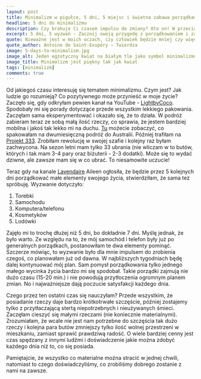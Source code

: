 ```yaml
---
layout: post
title: Minimalizm w pigułce, 5 dni, 5 miejsc i świetna zabawa porządkami
headline: 5 dni do minimalizmu
description: Czy brakuje Ci czasem impulsu do zmiany? Oto on! W przeciągu 5-ciu dni możesz uporządkować najczęściej używane kobiece kąty. Zapraszam do zabawy!
excerpt: 5 dni, 5 wyzwań - Zacznij swoją przygodę z porządkowaniem i zakochaj się w minimalizmie
quote: Nieważne jest w moich oczach, czy człowiek będzie mniej czy więcej posiadał. Ważne jest, czy będzie mniej czy bardziej człowiekiem.
quote_author: Antoine de Saint-Exupéry – Twierdza
image: 5-days-to-minimalism.jpg
image_alt: Jeden egzotyczny kwiat na białym tle jako symbol minimalizmu
image_title: Minimalizm jest piękny tak jak kwiat
tags: [minimalizm]
comments: true
---
```


Od jakiegoś czasu interesuję się tematem minimalizmu.
Czym jest?
Jak ludzie go rozumieją?
Co pozytywnego może przynieść w moje życie?
Zaczęło się, gdy odkryłam pewien kanał na YouTube - [LightbyCoco](https://www.youtube.com/channel/UCp12IFoANz_tEY6YgZFqohA).
Spodobały mi się porady dotyczące przede wszystkim lekkiego pakowania.
Zaczęłam sama eksperymentować i okazało się, że to działa.
W podróż zabieram teraz ze sobą małą ilość rzeczy, co sprawia,
że jestem bardziej mobilna i jakoś tak lekko mi na duchu.
[Tu](https://www.youtube.com/watch?v=rsyRc2fwcNo) możecie zobaczyć,
co spakowałam na dwumiesięczną podróż do Australii.
Później trafiłam na [Projekt 333](http://bemorewithless.com/project-333/).
Zrobiłam rewolucję w swojej szafie i kolejny raz byłam zachwycona.
Na sezon letni mam tylko 33 ubrania (nie wliczam w to butów,
których i tak mam 3-4 pary oraz biżuterii - 2-3 dodatki).
Może się to wydać dziwne, ale zawsze mam się w co ubrać.
To niesamowite uczucie!

<!--break-->

Teraz gdy na kanale [Lavendaire](https://www.youtube.com/user/Lavendaire/featured)
Aileen ogłosiła,
że będzie przez 5 kolejnych dni porządkować małe elementy swojego życia,
stwierdziłam, że sama też spróbuję.
Wyzwanie dotyczyło:

1. Torebki
2. Samochodu
3. Komputera/telefonu
4. Kosmetyków
5. Lodówki

Zajęło mi to trochę dłużej niż 5 dni, bo dokładnie 7 dni.
Myślę jednak, że było warto.
Ze względu na to, że mój samochód i telefon były już po generalnych porządkach,
postanowiłam te dwa elementy pominąć.
Szczerze mówiąc, to wyzwanie było dla mnie impulsem do zrobienia czegoś,
co planowałam już od dawna.
W najbliższych tygodniach będę dalej kontynuować mój plan.
Sam pomysł porządkowania tylko jednego małego wycinka życia bardzo mi się spodobał.
Takie porządki zajmują nie dużo czasu (15-20 min.)
i nie powodują przytłoczenia ogromnym planem zmian.
No i najważniejsze dają poczucie satysfakcji każdego dnia.

Czego przez ten ostatni czas się nauczyłam?
Przede wszystkim, że posiadanie rzeczy daje bardzo krótkotrwałe szczęście,
później zostajemy tylko z przytłaczającą stertą niepotrzebnych
i nieużywanych śmieci.
Zaczęłam cieszyć się małymi rzeczami (nie koniecznie materialnymi).
Zrozumiałam, że wcale nie jest nam potrzebne do szczęścia tak dużo rzeczy
i kolejna para butów zmniejszy tylko ilość wolnej przestrzeni w mieszkaniu,
zamiast sprawić prawdziwą radość.
O wiele bardziej cenny jest czas spędzany z innymi ludźmi
i doświadczenie jakie można zdobyć każdego dnia niż to, co się posiada.

Pamiętajcie, że wszystko co materialne można stracić w jednej chwili,
natomiast to czego doświadczyliśmy,
co zrobiliśmy dobrego zostanie z nami na zawsze.
